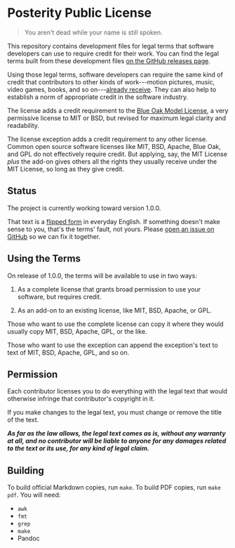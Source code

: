 # Posterity Public License

> You aren't dead while your name is still spoken.

This repository contains development files for legal terms that software developers can use to require credit for their work.  You can find the legal terms built from these development files [on the GitHub releases page](https://github.com/licensezero/posterity-public-license/releases).

Using those legal terms, software developers can require the same kind of credit that contributors to other kinds of work---motion pictures, music, video games, books, and so on---[already receive](./conventions.md).  They can also help to establish a norm of appropriate credit in the software industry.

The license adds a credit requirement to the [Blue Oak Model License](https://blueoakcouncil.org/license/1.0.0), a very permissive license to MIT or BSD, but revised for maximum legal clarity and readability.

The license exception adds a credit requirement to any other license.  Common open source software licenses like MIT, BSD, Apache, Blue Oak, and GPL do not effectively require credit.  But applying, say, the MIT License _plus_ the add-on gives others all the rights they usually receive under the MIT License, so long as they give credit.

## Status

The project is currently working toward version 1.0.0.

That text is a [flipped form](https://flippedform.com/) in everyday English.  If something doesn't make sense to you, that's the terms' fault, not yours.  Please [open an issue on GitHub](https://github.com/licensezero/posterity-public-license/issues/new) so we can fix it together.

## Using the Terms

On release of 1.0.0, the terms will be available to use in two ways:

1.  As a complete license that grants broad permission to use your software, but requires credit.

2.  As an add-on to an existing license, like MIT, BSD, Apache, or GPL.

Those who want to use the complete license can copy it where they would usually copy MIT, BSD, Apache, GPL, or the like.

Those who want to use the exception can append the exception's text to text of MIT, BSD, Apache, GPL, and so on.

## Permission

Each contributor licenses you to do everything with the legal text that would otherwise infringe that contributor's copyright in it.

If you make changes to the legal text, you must change or remove the title of the text.

***As far as the law allows, the legal text comes as is, without any warranty at all, and no contributor will be liable to anyone for any damages related to the text or its use, for any kind of legal claim.***

## Building

To build official Markdown copies, run `make`.  To build PDF copies, run `make pdf`.  You will need:

- `awk`
- `fmt`
- `grep`
- `make`
- Pandoc
